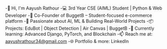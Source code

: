 -👋 Hi, I'm Aayush Rathour
-💻 3rd Year CSE (AIML) Student | Python & Web Developer
-🚀 Co-Founder of BuggetB – Student-focused e-commerce platform
-🤖 Passionate about AI, ML & Building Real-World Projects
-📦 Projects: EduBot | Object Detection | Air Canvas | BuggetB
-🌱 Currently learning: Advanced Django, PyTorch, and Blockchain
-📫 Reach me at: aayushrathour34@gmail.com
-🌐 Portfolio & more: LinkedIn



<!---
AayushRathour/AayushRathour is a ✨ special ✨ repository because its `README.md` (this file) appears on your GitHub profile.
You can click the Preview link to take a look at your changes.
--->
